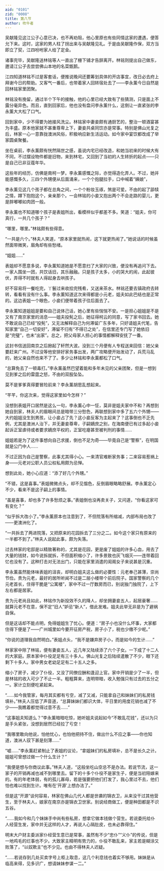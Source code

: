 ```yaml
---
aid: "0101"
zid: "0008"
title: 第八节
author: 吹牛者
---
```


吴献隆见这江公子心意已决，也不再劝阻，他心里原也有些同情这家的遭遇，便答允下来。这时，这家的男人柱了拐出来与吴献隆见礼。于是由吴献隆作保，双方当即立了契，江四吩咐家人给了定金。

诸事完毕，吴献隆送林铭等人一直出了栅下铺才告辞离开。林铭则提出自己做东，邀请江公子去尝尝佛山本地的名菜甑鹅。

江四知道林铭不过是客套话，便推说晚间还要筹划具体的开店事宜，改日必去府上拜谢今日的帮助。又客气一番后，也带着家人回转宿处去了――李永薰今日自然是回林铭家里团聚。

林铭没有挽留，通过半个下午的接触，他的心里已经大致有了些猜测，只是面上不露分毫异色。而且，直到回家后，他也没有盘问李永薰什么，这倒让一直紧张的李永薰大大松了口气。

回到家中，少不得要为她接风洗尘。林铭家中妻妾颇有通厨艺的，整治一顿酒宴甚为丰盛。原本他家就不甚重尊卑上下，妻妾共桌同饮亦是常事。特别是佛山光复之后，林家一心一意靠拢澳洲风俗，积极响应新生活运动。如今家中宴饮都改成了举家圆桌聚餐。

坐在桌前，李永薰颇有恍然隔世之感，虽说内宅已经改造，和她当初来的时候大有不同，不过摆设物件都是旧物，来到林宅，又回到了当初的人生转折的起点――只是自己已非豆蔻年华。

这些年的经历，仿佛是南柯一梦。李永薰感慨之际，亦觉得造化弄人。不过，她并能感慨多久，三四个外甥便从后面涌来，一个个抱腿拉手，口中喊着“姨娘”，

李永薰见这几个孩子都在总角之间，一个个粉妆玉琢，煞是可爱。不由的起了舔犊之情，蹲下抱抱这个，亲亲那个。一会林铭的小妾又抱出两个不会走路的婴儿，更是胖嘟嘟如肉团一般。

李永薰也不知道哪个孩子是表姐所出，看模样似乎都差不多。笑道：“姐夫，你可真行，一共几个孩子？”

“哪里，哪里。”林铭颇有些得意。

“一共是六个。”林夫人笑道，“原本家里就热闹，这下就更热闹了。”她说话的时候虽然面带微笑，眉角却有些愁绪。

“姐姐……”

表姐却不愿意多说，李永薰知道她是不愿意扫了大家的兴致，便没有再追问下去。一家人围坐一团，共饮话旧，其乐融融。只是孩子太多，小的哭大的闹，此起彼伏，弄得不时就有人得起身去哄孩子。

好不容易将一餐吃完，丫鬟过来收拾完残肴，又送来茶水。林铭还要去镇政府去转转，看看有没有什么事。李永薰知道这次来得都是小元老，姐夫如此巴结也是正常的。这边表姐一个眼色，小妾们便带着孩子往后面去了。

李永薰知道姐姐是要和自己说体己话，她心里有些惴惴不安。一是担心姐姐是不是又有了南京家里的消息――姐夫投髡之后，她征得柯云的同意，写了家书回去。她不敢说自己已经“投髡”，又无法解释自己为何滞留广东多年，只好请姐夫代笔，告知家里“自己一切安好”，滞留不归有“不得已之处”，在信里还专门写了她依旧是“完璧”，也未“出家”。总之，把父母家人担心的事情都解释安抚了一番。

这封书信送回南京之后掀起了轩然大波。没到三个月便有人专程送来回信：她父亲要赶来广州。不过没等他安排好家务事出发，两广攻略便开始发动了，兵荒马乱的，她父亲自然也来不了了。多少让林铭和李永薰都松了口气。

“总算免去了一顿毒打。”李永薰虽然巴望着能和多年未见的父亲团聚，但是一想到见到爹之后的雷霆之怒，不由的双股坠坠。

莫不是爹爹真得要冒险前来？李永薰胡思乱想起来。

“芊芊，你这次来，觉得这家里如今怎样？”

没想到表姐开口居然是这么一句，李永薰心中一怔，莫非是姐夫家中不和？再想到她自到家，林夫人的眉眼间总是暗带三分愁色，再联想到家中多了五六个外甥――大约姐姐没生到男孩，让小妾占了先？这小妾反客为主起来了？这事倒也不乏先例，尤其是澳洲人治下，并无妻妾尊卑，子嗣嫡庶之别，在海南便已有过多起小妾起诉正室虐待或者要求嫡庶平权的，正室吃瘪甚至被判刑的事情……

姐姐若是为了这件事想向自己求援，倒也不足为奇――毕竟自己是“警察”，在明国就是公门中人……

不过正因为自己是警察，此事尤其得小心。一来清官难断家务事；二来容易惹祸上身――元老对公职人员公权私用颇为忌惮。

想到此处，她小心应道：“添了好几个外甥。”

“不错，这是喜事。”表姐微微点头，却不见愠色，反倒眉眼略略舒展。李永薰定心不少，看来不是这子嗣上的事情。

“虽是喜事，却也多了许多愁烦之事。”表姐倒也没再卖关子，又问道，“你看这家可有变化？”

“似乎拆大改小了。”李永薰原本也注意到了，不但院落有所缩减，内部布局也改了——更澳洲化了。

“一共拆去了两进院落，又把原来的花园拆去了三分之二。如今这个家只有原来的一半都不到了。”林夫人说起此事，颇为失落。

过去林家的宅邸是以精致著称的，尤其是花园，更是废了姐姐的许多心血，用去了大量的钱财，如今说拆就拆，不但面积缩小了，许多景致也灰飞烟灭――连带着回忆也没有了。这种打击对无法出门，只能在家里消遣的闺阁女子来说甚是沉重。

李永薰虽然能体味表姐的沮丧，却明白姐夫这么做的必要性：元老奉己甚薄，崇尚节俭。贵为元老，最好的居所听闻不过是二层小楼带个前后院子。国家警察的几个元老首长，住得干脆是“公寓楼”，家中不过一厅数房而已，别说独门独院了，上下左右都是居家。

贵为元老尚且如此，林铭作为新投效不久的降人，却坐拥妻妾五人，起居豪奢……就算元老不在意，保不定“旧人”妒忌“新人”，借此发难。姐夫此举无非是为了避祸自保。

但是这话却不能点明，免得姐姐生了忧心。便道：“房子小也没什么坏事，大家都住得下便是了――广州城里如今要开征房产税，房子小了，税也少缴不少呢。”

“你说的道理我自然明白。”表姐点头，“我不是嫌弃房子小，而是如今的生计……”

林家家中除了林铭，便有妻妾五人，近几年又陆续添了六个子女。一下成了十二人的大家庭。原本家中仆役足足有三十多人。佛山光复之后陆续遣散了不少，眼下还剩下十多人。家中男女老幼足足有二十五人之多。

缩小了房子，减少了仆役，又没了同僚应酬和逢迎上官。家中开销是少了一半，但是林铭的收入可少了不止一半。粗粗算来，连明带暗，收入勉强只有过去的五分之一。家计立刻便吃紧起来。

“……如今我管家，每月其实都有亏空，减了又减，只能拿自己和妹妹们的私房钱填补。”林夫人压低了声音道，“总算妹妹们都识大体，平日里的用度花销也减了不少――我瞧着都觉得过意不去……”

“这事姐夫知道么？”李永薰暗暗吃惊，她听姐夫说起如今“不敢乱花钱”，还以为只是手头紧张，没想到居然已经拉了亏空！

“我哪里敢向他说，怕他忧心，也怕他把持不住，做出什么不应之事――你也知道，澳洲人驭下甚是刻薄……”

“嘘……”李永薰赶紧制止了表姐的议论，“拿姐妹们的私房填补，总不是长久之计。姐姐可曾想过做一个什么生计？”

“我便是想与你商议此事。”林夫人道，“这般坐吃山空总不是办法。若说节流，这一家子的开销再减也减不到哪里去。留下的十多个仆役不是家生子，便是当初陪嫁来的。有的年老体弱，有的孤儿寡母，若是强要把他们打发了，我心里过不去，他们怕也难以找到生计。唯有在‘开源’上想办法了。”

但是这“开源”谈何容易，林家在佛山几代人都是世袭的锦衣卫，从来没干过其他营生，至于林夫人，娘家在南京亦是锦衣卫世家。别说经商做工，便是种田都是不识五谷。

“……我如今和几个妹妹手中尚有些私房，想拿它做本钱做个营生。若说委托给仆人经营生发，家中并无这样的人才，再说人心隔肚皮，也未必靠得住。”

明末大户财主委派家仆经营生意已是常事，虽然有不少“忠仆”“义仆”的传说，但是一地鸡毛的烂事也不少。大致家主精明有势力的，仆役不敢乱来，家主若是糊涂又败落了，“以奴欺主”也不少见。也由不得林夫人迟疑。

“……若说存到几处买卖字号上柜上取息，这几个利息钱也着实不够用。妹妹是从临高来得，见多识广，想请妹妹参谋一二。”
